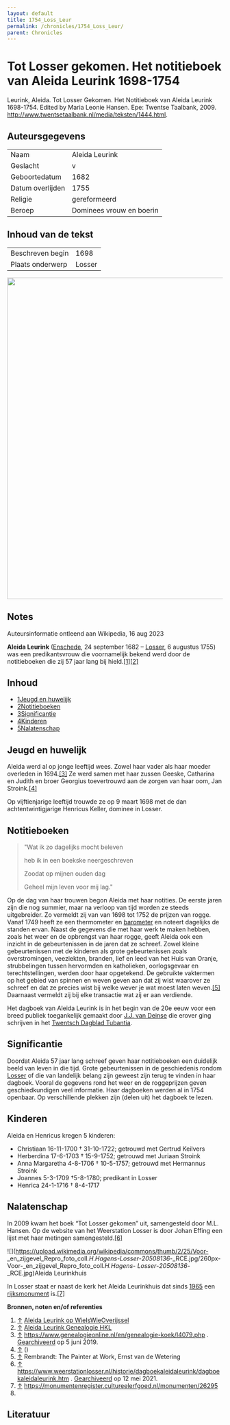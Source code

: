 ```yaml
---
layout: default
title: 1754_Loss_Leur
permalink: /chronicles/1754_Loss_Leur/
parent: Chronicles
--- 
```



# Tot Losser gekomen. Het notitieboek van Aleida Leurink 1698-1754 

Leurink, Aleida. Tot Losser Gekomen. Het Notitieboek van Aleida Leurink 1698-1754. Edited by Maria Leonie Hansen. Epe: Twentse Taalbank, 2009. http://www.twentsetaalbank.nl/media/teksten/1444.html. 

## Auteursgegevens 

| | | 
| --------------- | --------------- | 
| Naam | Aleida Leurink | 
| Geslacht | v | 
| Geboortedatum | 1682 | 
| Datum overlijden | 1755 | 
| Religie | gereformeerd | 
| Beroep | Dominees vrouw en boerin | 

## Inhoud van de tekst 

| | | 
| --------------- | --------------- | 
| Beschreven begin | 1698 | 
| Plaats onderwerp | Losser | 

[<img src="..\..\barplots_chronicles\1754_Loss_Leur.jpg" width="750"/>](..\..\barplots_chronicles\1754_Loss_Leur.jpg) 

## Notes 

Auteursinformatie ontleend aan Wikipedia, 16 aug 2023

**Aleida Leurink**  ([Enschede](https://nl.wikipedia.org/wiki/Enschede
"Enschede"), 24 september 1682 –
[Losser](https://nl.wikipedia.org/wiki/Losser_\(plaats\) "Losser \(plaats\)"),
6 augustus 1755) was een predikantsvrouw die voornamelijk bekend werd door de
notitieboeken die zij 57 jaar lang bij
hield.[[1]](https://nl.wikipedia.org/wiki/Aleida_Leurink#cite_note-1)[[2]](https://nl.wikipedia.org/wiki/Aleida_Leurink#cite_note-2)

## **Inhoud**

  * [1](https://nl.wikipedia.org/wiki/Aleida_Leurink#Jeugd_en_huwelijk)[Jeugd en huwelijk](https://nl.wikipedia.org/wiki/Aleida_Leurink#Jeugd_en_huwelijk)
  * [2](https://nl.wikipedia.org/wiki/Aleida_Leurink#Notitieboeken)[Notitieboeken](https://nl.wikipedia.org/wiki/Aleida_Leurink#Notitieboeken)
  * [3](https://nl.wikipedia.org/wiki/Aleida_Leurink#Significantie)[Significantie](https://nl.wikipedia.org/wiki/Aleida_Leurink#Significantie)
  * [4](https://nl.wikipedia.org/wiki/Aleida_Leurink#Kinderen)[Kinderen](https://nl.wikipedia.org/wiki/Aleida_Leurink#Kinderen)
  * [5](https://nl.wikipedia.org/wiki/Aleida_Leurink#Nalatenschap)[Nalatenschap](https://nl.wikipedia.org/wiki/Aleida_Leurink#Nalatenschap)

## Jeugd en huwelijk

Aleida werd al op jonge leeftijd wees. Zowel haar vader als haar moeder
overleden in
1694.[[3]](https://nl.wikipedia.org/wiki/Aleida_Leurink#cite_note-3) Ze werd
samen met haar zussen Geeske, Catharina en Judith en broer Georgius
toevertrouwd aan de zorgen van haar oom, Jan
Stroink.[[4]](https://nl.wikipedia.org/wiki/Aleida_Leurink#cite_note-4)

Op vijftienjarige leeftijd trouwde ze op 9 maart 1698 met de dan
achtentwintigjarige Henricus Keller, dominee in Losser.

## Notitieboeken

> "Wat ik zo dagelijks mocht beleven
>
> heb ik in een boekske neergeschreven
>
> Zoodat op mijnen ouden dag
>
> Geheel mijn leven voor mij lag."

Op de dag van haar trouwen begon Aleida met haar notities. De eerste jaren
zijn die nog summier, maar na verloop van tijd worden ze steeds uitgebreider.
Zo vermeldt zij van van 1698 tot 1752 de prijzen van rogge. Vanaf 1749 heeft
ze een thermometer en [barometer](https://nl.wikipedia.org/wiki/Barometer
"Barometer") en noteert dagelijks de standen ervan. Naast de gegevens die met
haar werk te maken hebben, zoals het weer en de opbrengst van haar rogge,
geeft Aleida ook een inzicht in de gebeurtenissen in de jaren dat ze schreef.
Zowel kleine gebeurtenissen met de kinderen als grote gebeurtenissen zoals
overstromingen, veeziekten, branden, lief en leed van het Huis van Oranje,
strubbelingen tussen hervormden en katholieken, oorlogsgevaar en
terechtstellingen, werden door haar opgetekend. De gebruikte vaktermen op het
gebied van spinnen en weven geven aan dat zij wist waarover ze schreef en dat
ze precies wist bij welke wever je wat moest laten
weven.[[5]](https://nl.wikipedia.org/wiki/Aleida_Leurink#cite_note-5)
Daarnaast vermeldt zij bij elke transactie wat zij er aan verdiende.

Het dagboek van Aleida Leurink is in het begin van de 20e eeuw voor een breed
publiek toegankelijk gemaakt door [J.J. van
Deinse](https://nl.wikipedia.org/wiki/Jacobus_Jo%C3%A4nnes_van_Deinse "Jacobus
Joännes van Deinse") die erover ging schrijven in het [Twentsch Dagblad
Tubantia](https://nl.wikipedia.org/wiki/De_Twentsche_Courant_Tubantia "De
Twentsche Courant Tubantia").

## Significantie

Doordat Aleida 57 jaar lang schreef geven haar notitieboeken een duidelijk
beeld van leven in die tijd. Grote gebeurtenissen in de geschiedenis rondom
[Losser](https://nl.wikipedia.org/wiki/Losser_\(plaats\) "Losser \(plaats\)")
of die van landelijk belang zijn geweest zijn terug te vinden in haar dagboek.
Vooral de gegevens rond het weer en de roggeprijzen geven geschiedkundigen
veel informatie. Haar dagboeken werden al in 1754 openbaar. Op verschillende
plekken zijn (delen uit) het dagboek te lezen.

## Kinderen

Aleida en Henricus kregen 5 kinderen:

  * Christiaan 16-11-1700 † 31-10-1722; getrouwd met Gertrud Keilvers
  * Herberdina 17-6-1703 † 15-9-1752; getrouwd met Juriaan Stroink
  * Anna Margaretha 4-8-1706 † 10-5-1757; getrouwd met Hermannus Stroink
  * Joannes 5-3-1709 †5-8-1780; predikant in Losser
  * Henrica 24-1-1716 † 8-4-1717

## Nalatenschap

In 2009 kwam het boek “Tot Losser gekomen” uit, samengesteld door M.L. Hansen.
Op de website van het Weerstation Losser is door Johan Effing een lijst met
haar metingen
samengesteld.[[6]](https://nl.wikipedia.org/wiki/Aleida_Leurink#cite_note-6)

![](https://upload.wikimedia.org/wikipedia/commons/thumb/2/25/Voor-
_en_zijgevel_Repro_foto_coll._H.Hagens_-_Losser_-_20508136_-_RCE.jpg/260px-
Voor-_en_zijgevel_Repro_foto_coll._H.Hagens_-
_Losser_-_20508136_-_RCE.jpg)Aleida Leurinkhuis

In Losser staat er naast de kerk het Aleida Leurinkhuis dat sinds
[1965](https://nl.wikipedia.org/wiki/1965 "1965") een
[rijksmonument](https://nl.wikipedia.org/wiki/Rijksmonument "Rijksmonument")
is.[[7]](https://nl.wikipedia.org/wiki/Aleida_Leurink#cite_note-7)

**Bronnen, noten en/of referenties**

  1. [↑](https://nl.wikipedia.org/wiki/Aleida_Leurink#cite_ref-1 "Omhoog") [Aleida Leurink op WieIsWieOverijssel](https://www.wieiswieinoverijssel.nl/zoekresultaten/p1/1-aleida-leurink)
  2. [↑](https://nl.wikipedia.org/wiki/Aleida_Leurink#cite_ref-2 "Omhoog") [Aleida Leurink Genealogie HKL](https://genealogie.historischekringlosser.nl/getperson.php?personID=I121353&tree=1)
  3. [↑](https://nl.wikipedia.org/wiki/Aleida_Leurink#cite_ref-3 "Omhoog") <https://www.genealogieonline.nl/en/genealogie-koek/I4079.php> . [Gearchiveerd](https://web.archive.org/web/20190605152212/https://www.genealogieonline.nl/en/genealogie-koek/I4079.php) op 5 juni 2019. 
  4. [↑](https://nl.wikipedia.org/wiki/Aleida_Leurink#cite_ref-4 "Omhoog") ()
  5. [↑](https://nl.wikipedia.org/wiki/Aleida_Leurink#cite_ref-5 "Omhoog") Rembrandt: The Painter at Work, Ernst van de Wetering 
  6. [↑](https://nl.wikipedia.org/wiki/Aleida_Leurink#cite_ref-6 "Omhoog") <https://www.weerstationlosser.nl/historie/dagboekaleidaleurink/dagboekaleidaleurink.htm> . [Gearchiveerd](https://web.archive.org/web/20210512114444/https://www.weerstationlosser.nl/historie/dagboekaleidaleurink/dagboekaleidaleurink.htm) op 12 mei 2021. 
  7. [↑](https://nl.wikipedia.org/wiki/Aleida_Leurink#cite_ref-7 "Omhoog") <https://monumentenregister.cultureelerfgoed.nl/monumenten/26295>
  8. 





## Literatuur 

